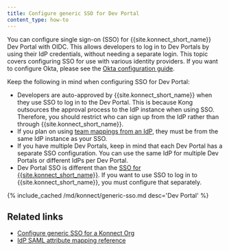 ```yaml
---
title: Configure generic SSO for Dev Portal
content_type: how-to
---
```


You can configure single sign-on (SSO) for {{site.konnect_short_name}} Dev Portal with OIDC. This allows developers to log in to Dev Portals by using their IdP credentials, without needing a separate login. This topic covers configuring SSO for use with various identity providers. If you want to configure Okta, please see the [Okta configuration guide](/konnect/dev-portal/access-and-approval/okta-idp/).

Keep the following in mind when configuring SSO for Dev Portal:

* Developers are auto-approved by {{site.konnect_short_name}} when they use SSO to log in to the Dev Portal. This is because Kong outsources the approval process to the IdP instance when using SSO. Therefore, you should restrict who can sign up from the IdP rather than through {{site.konnect_short_name}}.
* If you plan on using [team mappings from an IdP](/konnect/dev-portal/access-and-approval/add-teams), they must be from the same IdP instance as your SSO.
* If you have multiple Dev Portals, keep in mind that each Dev Portal has a separate SSO configuration. You can use the same IdP for multiple Dev Portals or different IdPs per Dev Portal.
* Dev Portal SSO is different than the [SSO for {{site.konnect_short_name}}](/konnect/org-management/oidc-idp). If you want to use SSO to log in to {{site.konnect_short_name}}, you must configure that separately. 

{% include_cached /md/konnect/generic-sso.md desc='Dev Portal' %}

## Related links

* [Configure generic SSO for a Konnect Org](/konnect/org-management/sso/)
* [IdP SAML attribute mapping reference](/konnect/reference/saml-idp-mappings/)